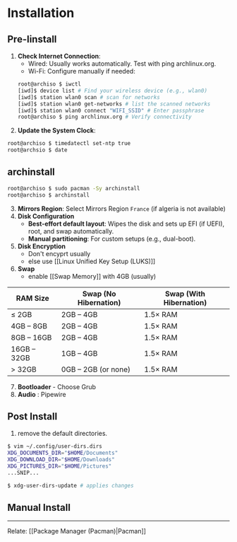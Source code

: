 # Installation
## Pre-Iinstall
1. **Check Internet Connection**:
    - Wired: Usually works automatically. Test with ping archlinux.org.
    - Wi-Fi: Configure manually if needed:
	```bash
    root@archiso $ iwctl
    [iwd]$ device list # Find your wireless device (e.g., wlan0) 
    [iwd]$ station wlan0 scan # scan for networks
    [iwd]$ station wlan0 get-networks # list the scanned networks
    [iwd]$ station wlan0 connect "WIFI_SSID" # Enter passphrase
	root@archiso $ ping archlinux.org # Verify connectivity
	```
2. **Update the System Clock**:
```bash
root@archiso $ timedatectl set-ntp true
root@archsio $ date
```
## archinstall
```bash
root@archiso $ sudo pacman -Sy archinstall
root@archiso $ archinstall
```
3. **Mirrors Region**: Select Mirrors Region `France` (if algeria is not available)
4. **Disk Configuration**
	- **Best-effort default layout**: Wipes the disk and sets up EFI (if UEFI), root, and swap automatically.    
	- **Manual partitioning**: For custom setups (e.g., dual-boot).
5. **Disk Encryption**
	- Don't encyprt usually
	- else use [[Linux Unified Key Setup (LUKS)]]
6. **Swap**
	- enable [[Swap Memory]] with 4GB (usually)

| **RAM Size** | **Swap (No Hibernation)** | **Swap (With Hibernation)** |
| ------------ | ------------------------- | --------------------------- |
| ≤ 2GB        | 2GB – 4GB                 | 1.5× RAM                    |
| 4GB – 8GB    | 2GB – 4GB                 | 1.5× RAM                    |
| 8GB – 16GB   | 2GB – 4GB                 | 1.5× RAM                    |
| 16GB – 32GB  | 1GB – 4GB                 | 1.5× RAM                    |
| > 32GB       | 0GB – 2GB (or none)       | 1.5× RAM                    |
7. **Bootloader** - Choose Grub
8. **Audio** : Pipewire
## **Post Install**
1. remove the default directories.
```bash
$ vim ~/.config/user-dirs.dirs
XDG_DOCUMENTS_DIR="$HOME/Documents"
XDG_DOWNLOAD_DIR="$HOME/Downloads"
XDG_PICTURES_DIR="$HOME/Pictures"
...SNIP...

$ xdg-user-dirs-update # applies changes
```

## Manual Install
---
Relate: [[Package Manager (Pacman)|Pacman]]